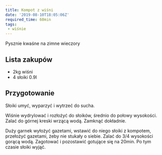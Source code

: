 ```yaml
---
title: Kompot z wiśni
date: '2019-08-10T18:05:06Z'
required_time: 60min
tags:
 - wiśnie
---
```


Pysznie kwaśne na zimne wieczory

<!---- splitter ---->

## Lista zakupów
- 2kg wiśni
- 4 słoiki 0.9l

<!---- splitter ---->

## Przygotowanie
Słoiki umyć, wyparzyć i wytrzeć do sucha.

Wiśnie wydrylować i rozłożyć do słoików, średnio do połowy wysokości.
Zalać do górnej kreski wrzącą wodą.
Zamknąć dokładnie.

Duży garnek wyłożyć gazetami, wstawić do niego słoiki z kompotem, przełożyć gazetami, żeby nie stukały o siebie. Zalać do 3/4 wysokości gorącą wodą. Zagotować i pozostawić gotujące się na 20min.
Po tym czasie słoiki wyjąć.
